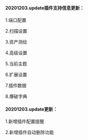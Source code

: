 #### 20201203.update插件支持信息更新：

1.端口配置

2.扫描设置

3.资产测绘

4.高级设置

5.当前主题

6.扩展设置

7.插件数据

8.爆破字典

#### 20201203.update更新：

1.新增插件配置提醒

2.新增插件自动删除功能
